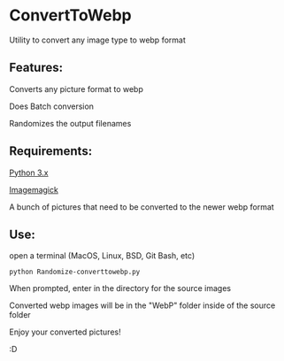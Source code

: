 
# ConvertToWebp
Utility to convert any image type to webp format

## Features:
Converts any picture format to webp 

Does Batch conversion

Randomizes the output filenames







## Requirements:

[Python 3.x](https://www.python.org/downloads/)

[Imagemagick](https://imagemagick.org/script/download.php)

A bunch of pictures that need to be converted to the newer webp format






## Use:
open a terminal (MacOS, Linux, BSD, Git Bash, etc)

    python Randomize-converttowebp.py
    
When prompted, enter in the directory for the source images

Converted webp images will be in the "WebP" folder inside of the source folder



Enjoy your converted pictures!



:D
